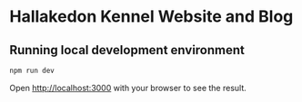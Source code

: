 # Hallakedon Kennel Website and Blog

## Running local development environment

```bash
npm run dev
```

Open [http://localhost:3000](http://localhost:3000) with your browser to see the result.

